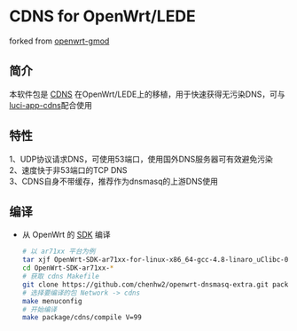 CDNS for OpenWrt/LEDE
===
forked from [openwrt-gmod][gmod-cdns]

简介
---

本软件包是 [CDNS][cdns] 在OpenWrt/LEDE上的移植，用于快速获得无污染DNS，可与[luci-app-cdns][gmod-luci]配合使用

特性
---

1、UDP协议请求DNS，可使用53端口，使用国外DNS服务器可有效避免污染  
2、速度快于非53端口的TCP DNS  
3、CDNS自身不带缓存，推荐作为dnsmasq的上游DNS使用  


编译
---

 - 从 OpenWrt 的 [SDK][SDK] 编译

   ```bash
   # 以 ar71xx 平台为例
   tar xjf OpenWrt-SDK-ar71xx-for-linux-x86_64-gcc-4.8-linaro_uClibc-0.9.33.2.tar.bz2
   cd OpenWrt-SDK-ar71xx-*
   # 获取 cdns Makefile
   git clone https://github.com/chenhw2/openwrt-dnsmasq-extra.git package/openwrt-dnsmasq-extra
   # 选择要编译的包 Network -> cdns
   make menuconfig
   # 开始编译
   make package/cdns/compile V=99
   ```

[gmod-cdns]: https://github.com/ghostry/openwrt-gmod/tree/master/package/cdns
[gmod-luci]: https://github.com/ghostry/openwrt-gmod/tree/master/luci/luci-app-cdns
[cdns]: https://github.com/semigodking/cdns
[SDK]: https://wiki.openwrt.org/doc/howto/obtain.firmware.sdk
